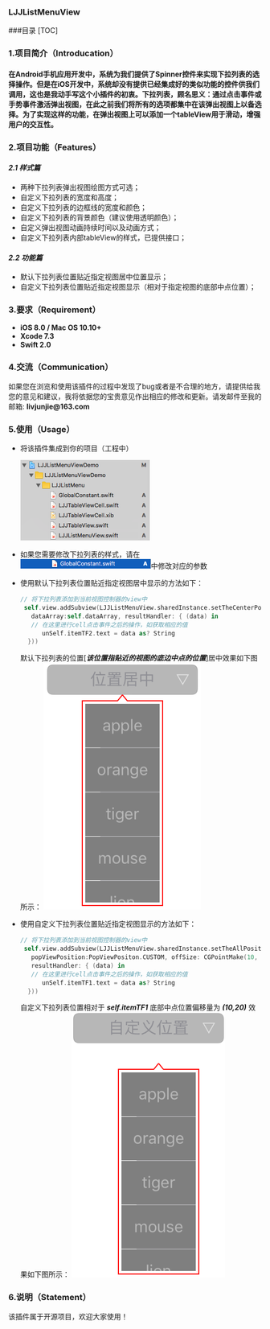 ### LJJListMenuView
###目录
[TOC]
### 1.项目简介（Introducation）
#### 在Android手机应用开发中，系统为我们提供了Spinner控件来实现下拉列表的选择操作。但是在iOS开发中，系统却没有提供已经集成好的类似功能的控件供我们调用，这也是我动手写这个小插件的初衷。下拉列表，顾名思义：通过点击事件或手势事件激活弹出视图，在此之前我们将所有的选项都集中在该弹出视图上以备选择。为了实现这样的功能，在弹出视图上可以添加一个tableView用于滑动，增强用户的交互性。

### 2.项目功能（Features） 
#### *__2.1 样式篇__*
- 两种下拉列表弹出视图绘图方式可选；
- 自定义下拉列表的宽度和高度；
- 自定义下拉列表的边框线的宽度和颜色；
- 自定义下拉列表的背景颜色（建议使用透明颜色）；
- 自定义弹出视图动画持续时间以及动画方式；
- 自定义下拉列表内部tableView的样式，已提供接口；

#### *__2.2 功能篇__*
- 默认下拉列表位置贴近指定视图居中位置显示；
- 自定义下拉列表位置贴近指定视图显示（相对于指定视图的底部中点位置）；

### 3.要求（Requirement）
- **iOS 8.0 / Mac OS 10.10+**
- **Xcode 7.3**
- **Swift 2.0**

### 4.交流（Communication）
  如果您在浏览和使用该插件的过程中发现了bug或者是不合理的地方，请提供给我您的意见和建议，我将依据您的宝贵意见作出相应的修改和更新。请发邮件至我的邮箱:  **__livjunjie@163.com__**

### 5.使用（Usage）
- 将该插件集成到你的项目（工程中）

    ![集成](https://github.com/LutteMars/LJJListMenuView/blob/master/Pictures/add.png)

- 如果您需要修改下拉列表的样式，请在 ![全局常量](https://github.com/LutteMars/LJJListMenuView/blob/master/Pictures/globalconstant.png)中修改对应的参数

- 使用默认下拉列表位置贴近指定视图居中显示的方法如下：

    ```Swift
    // 将下拉列表添加到当前视图控制器的view中
     self.view.addSubview(LJJListMenuView.sharedInstance.setTheCenterPositionOfPopView(self.itemTF2,     
       dataArray:self.dataArray, resultHandler: { (data) in
       // 在这里进行cell点击事件之后的操作，如获取相应的值
          unSelf.itemTF2.text = data as? String
      }))
    ```
  默认下拉列表的位置[*__该位置指贴近的视图的底边中点的位置__*]居中效果如下图所示：
  ![位置居中](https://github.com/LutteMars/LJJListMenuView/blob/master/Pictures/center.png)
  
- 使用自定义下拉列表位置贴近指定视图显示的方法如下：

    ```Swift
    // 将下拉列表添加到当前视图控制器的view中
     self.view.addSubview(LJJListMenuView.sharedInstance.setTheAllPositionsOfPopView(self.itemTF1,
       popViewPosition:PopViewPositon.CUSTOM, offSize: CGPointMake(10, 20), dataArray: self.dataArray, 
       resultHandler: { (data) in
       // 在这里进行cell点击事件之后的操作，如获取相应的值
          unSelf.itemTF1.text = data as? String
      }))
    ```
  自定义下拉列表位置相对于 *__self.itemTF1__* 底部中点位置偏移量为 *__(10,20)__* 效果如下图所示：
  ![自定义位置](https://github.com/LutteMars/LJJListMenuView/blob/master/Pictures/custom.png)
  
  
### 6.说明（Statement）
该插件属于开源项目，欢迎大家使用！
